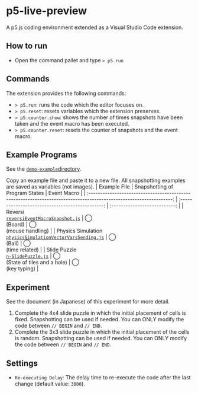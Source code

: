 # p5-live-preview
A p5.js coding environment extended as a Visual Studio Code extension.


## How to run
<!-- - `$ npm install`
- `$ npm run compile`
- `F5` to start debugging
- Run the `> helloworld.emitCode` to check code emitting -->
- Open the command pallet and type `> p5.run`


## Commands
The extension provides the following commands:
<!-- - `> helloworld.helloWorld`: displays an alert.
- `> helloworld.emitCode`: sends codes to the server. -->
- `> p5.run`: runs the code which the editor focuses on.
- `> p5.reset`: resets variables which the extension preserves.
- `> p5.counter.show`: shows the number of times snapshots have been taken and the event macro has been executed.
- `> p5.counter.reset`: resets the counter of snapshots and the event macro.


## Example Programs
See the [`demo-example`directory](demo-example).

Copy an example file and paste it to a new file. All snapshotting examples are saved as variables (not images).
|                                                    Example FIle                                                     |          Snapshotting of Program States          |          Event Macro          |
| :-----------------------------------------------------------------------------------------------------------------: | :----------------------------------------------: | :---------------------------: |
|               Reversi<br>[`reversiEventMacroSnapshot.js`](demo-example/reversiEventMacroSnapshot.js)                |           ◯                <br>(Board)           | ◯        <br>(mouse handling) |
| Physics Simulation<br>[`physicsSimulationVectorVarsSending.js`](demo-example/physicsSimulationVectorVarsSending.js) |           ◯                <br>(Ball)            |  ◯        <br>(time related)  |
|                         Slide Puzzle<br>[`n-SlidePuzzle.js`](demo-example/n-SlidePuzzle.js)                         | ◯                <br>(State of tiles and a hole) |   ◯        <br>(key typing)   |


## Experiment
See the document (in Japanese) of this experiment for more detail. 
1. Complete the 4x4 slide puzzle in which the initial placement of cells is fixed. Snapshotting can be used if needed. You can ONLY modify the code between `// BEGIN` and `// END`.  
2. Complete the 3x3 slide puzzle in which the initial placement of the cells is random. Snapshotting can be used if needed. You can ONLY modify the code between `// BEGIN` and `// END`. 

## Settings
- `Re-executing Delay`: The delay time to re-execute the code after the last change (default value: `3000`). 
